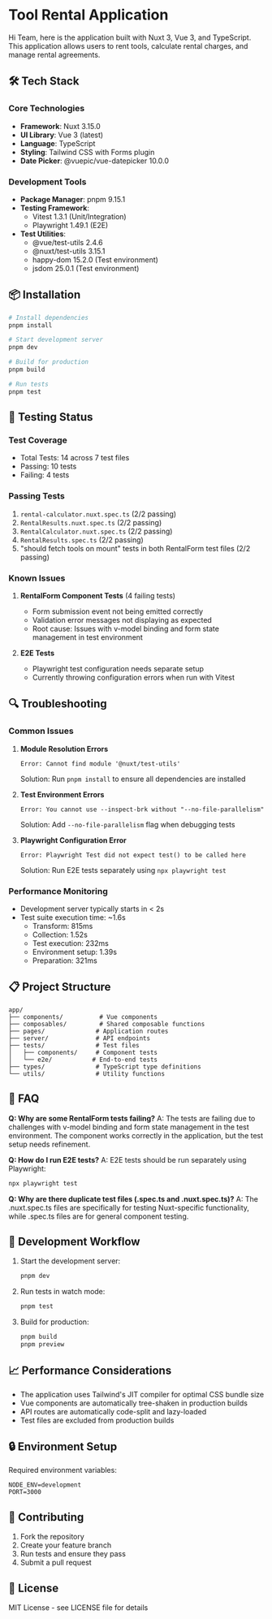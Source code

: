 # Tool Rental Application

Hi Team, here is the application built with Nuxt 3, Vue 3, and TypeScript. This application allows users to rent tools, calculate rental charges, and manage rental agreements.

## 🛠 Tech Stack

### Core Technologies
- **Framework**: Nuxt 3.15.0
- **UI Library**: Vue 3 (latest)
- **Language**: TypeScript
- **Styling**: Tailwind CSS with Forms plugin
- **Date Picker**: @vuepic/vue-datepicker 10.0.0

### Development Tools
- **Package Manager**: pnpm 9.15.1
- **Testing Framework**: 
  - Vitest 1.3.1 (Unit/Integration)
  - Playwright 1.49.1 (E2E)
- **Test Utilities**:
  - @vue/test-utils 2.4.6
  - @nuxt/test-utils 3.15.1
  - happy-dom 15.2.0 (Test environment)
  - jsdom 25.0.1 (Test environment)

## 📦 Installation

```bash
# Install dependencies
pnpm install

# Start development server
pnpm dev

# Build for production
pnpm build

# Run tests
pnpm test
```

## 🧪 Testing Status

### Test Coverage
- Total Tests: 14 across 7 test files
- Passing: 10 tests
- Failing: 4 tests

### Passing Tests
1. `rental-calculator.nuxt.spec.ts` (2/2 passing)
2. `RentalResults.nuxt.spec.ts` (2/2 passing)
3. `RentalCalculator.nuxt.spec.ts` (2/2 passing)
4. `RentalResults.spec.ts` (2/2 passing)
5. "should fetch tools on mount" tests in both RentalForm test files (2/2 passing)

### Known Issues
1. **RentalForm Component Tests** (4 failing tests)
   - Form submission event not being emitted correctly
   - Validation error messages not displaying as expected
   - Root cause: Issues with v-model binding and form state management in test environment

2. **E2E Tests**
   - Playwright test configuration needs separate setup
   - Currently throwing configuration errors when run with Vitest

## 🔍 Troubleshooting

### Common Issues

1. **Module Resolution Errors**
   ```
   Error: Cannot find module '@nuxt/test-utils'
   ```
   Solution: Run `pnpm install` to ensure all dependencies are installed

2. **Test Environment Errors**
   ```
   Error: You cannot use --inspect-brk without "--no-file-parallelism"
   ```
   Solution: Add `--no-file-parallelism` flag when debugging tests

3. **Playwright Configuration Error**
   ```
   Error: Playwright Test did not expect test() to be called here
   ```
   Solution: Run E2E tests separately using `npx playwright test`

### Performance Monitoring

- Development server typically starts in < 2s
- Test suite execution time: ~1.6s
  - Transform: 815ms
  - Collection: 1.52s
  - Test execution: 232ms
  - Environment setup: 1.39s
  - Preparation: 321ms

## 📋 Project Structure

```
app/
├── components/          # Vue components
├── composables/         # Shared composable functions
├── pages/              # Application routes
├── server/             # API endpoints
├── tests/              # Test files
│   ├── components/     # Component tests
│   └── e2e/           # End-to-end tests
├── types/              # TypeScript type definitions
└── utils/              # Utility functions
```

## 🤔 FAQ

**Q: Why are some RentalForm tests failing?**
A: The tests are failing due to challenges with v-model binding and form state management in the test environment. The component works correctly in the application, but the test setup needs refinement.

**Q: How do I run E2E tests?**
A: E2E tests should be run separately using Playwright:
```bash
npx playwright test
```

**Q: Why are there duplicate test files (.spec.ts and .nuxt.spec.ts)?**
A: The .nuxt.spec.ts files are specifically for testing Nuxt-specific functionality, while .spec.ts files are for general component testing.

## 🔄 Development Workflow

1. Start the development server:
   ```bash
   pnpm dev
   ```

2. Run tests in watch mode:
   ```bash
   pnpm test
   ```

3. Build for production:
   ```bash
   pnpm build
   pnpm preview
   ```

## 📈 Performance Considerations

- The application uses Tailwind's JIT compiler for optimal CSS bundle size
- Vue components are automatically tree-shaken in production builds
- API routes are automatically code-split and lazy-loaded
- Test files are excluded from production builds

## 🔒 Environment Setup

Required environment variables:
```env
NODE_ENV=development
PORT=3000
```

## 🤝 Contributing

1. Fork the repository
2. Create your feature branch
3. Run tests and ensure they pass
4. Submit a pull request

## 📝 License

MIT License - see LICENSE file for details 
